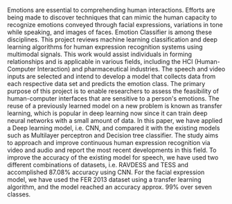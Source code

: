 Emotions are essential to comprehending human interactions. Efforts are being made to discover techniques that can mimic the human capacity to recognize emotions conveyed through facial expressions, variations in tone while speaking, and images of faces. Emotion Classifier is among these disciplines. This project reviews machine learning classification and deep learning algorithms for human expression recognition systems using multimodal signals. This work would assist individuals in forming relationships and is applicable in various fields, including the HCI (Human-Computer Interaction) and pharmaceutical industries. The speech and video inputs are selected and intend to develop a model that collects data from each respective data set and predicts the emotion class. The primary purpose of this project is to enable researchers to assess the feasibility of human-computer interfaces that are sensitive to a person's emotions. The reuse of a previously learned model on a new problem is known as transfer learning, which is popular in deep learning now since it can train deep neural networks with a small amount of data. In this paper, we have applied a Deep learning model, i.e. CNN, and compared it with the existing models such as Multilayer perceptron and Decision tree classifier. The study aims to approach and improve continuous human expression recognition via video and audio and report the most recent developments in this field. To improve the accuracy of the existing model for speech, we have used two different combinations of datasets, i.e. RAVDESS and TESS and accomplished 87.08% accuracy using CNN. For the facial expression model, we have used the FER 2013 dataset using a transfer learning algorithm, and the model reached an accuracy approx. 99% over seven classes.
